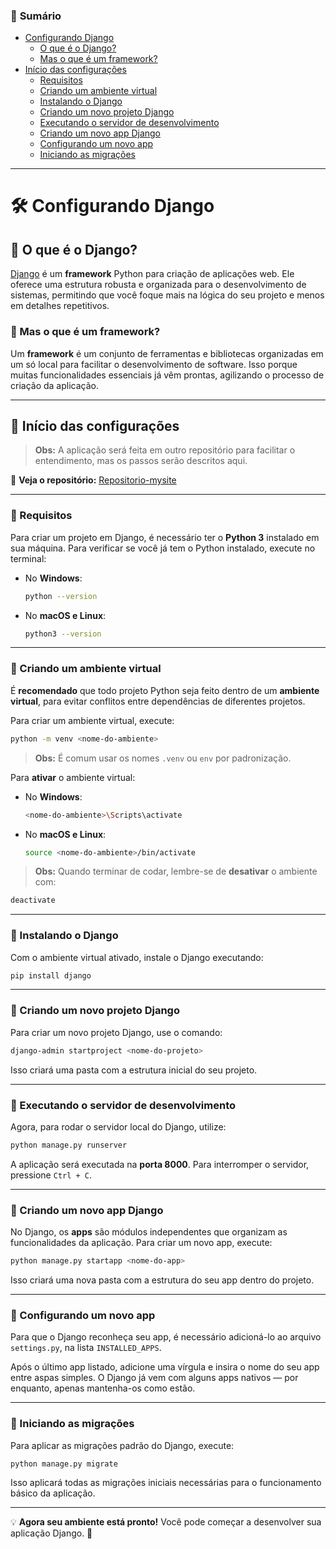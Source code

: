 
### 📌 **Sumário**

- [Configurando Django](#configurando-django)
  - [O que é o Django?](#o-que-é-o-django)
  - [Mas o que é um framework?](#mas-o-que-é-um-framework)
- [Início das configurações](#início-das-configurações)
  - [Requisitos](#requisitos)
  - [Criando um ambiente virtual](#criando-um-ambiente-virtual)
  - [Instalando o Django](#instalando-o-django)
  - [Criando um novo projeto Django](#criando-um-novo-projeto-django)
  - [Executando o servidor de desenvolvimento](#executando-o-servidor-de-desenvolvimento)
  - [Criando um novo app Django](#criando-um-novo-app-django)
  - [Configurando um novo app](#configurando-um-novo-app)
  - [Iniciando as migrações](#iniciando-as-migrações)

---

# 🛠️ Configurando Django

## 📌 O que é o Django?

[Django](https://www.djangoproject.com/) é um **framework** Python para criação de aplicações web. Ele oferece uma estrutura robusta e organizada para o desenvolvimento de sistemas, permitindo que você foque mais na lógica do seu projeto e menos em detalhes repetitivos.

### 🔹 Mas o que é um framework?

Um **framework** é um conjunto de ferramentas e bibliotecas organizadas em um só local para facilitar o desenvolvimento de software. Isso porque muitas funcionalidades essenciais já vêm prontas, agilizando o processo de criação da aplicação.

---

## 🚀 Início das configurações

> **Obs:** A aplicação será feita em outro repositório para facilitar o entendimento, mas os passos serão descritos aqui.

🔗 **Veja o repositório:** [Repositorio-mysite](https://github.com/AndersonCostaDev01/mysite)

---

### 📌 Requisitos

Para criar um projeto em Django, é necessário ter o **Python 3** instalado em sua máquina. Para verificar se você já tem o Python instalado, execute no terminal:

- No **Windows**:
  ```bash
  python --version
  ```
- No **macOS e Linux**:
  ```bash
  python3 --version
  ```

---

### 📌 Criando um ambiente virtual

É **recomendado** que todo projeto Python seja feito dentro de um **ambiente virtual**, para evitar conflitos entre dependências de diferentes projetos.

Para criar um ambiente virtual, execute:

```bash
python -m venv <nome-do-ambiente>
```

> **Obs:** É comum usar os nomes `.venv` ou `env` por padronização.

Para **ativar** o ambiente virtual:

- No **Windows**:
  ```bash
  <nome-do-ambiente>\Scripts\activate
  ```
- No **macOS e Linux**:
  ```bash
  source <nome-do-ambiente>/bin/activate
  ```

> **Obs:** Quando terminar de codar, lembre-se de **desativar** o ambiente com:

```bash
deactivate
```

---

### 📌 Instalando o Django

Com o ambiente virtual ativado, instale o Django executando:

```bash
pip install django
```

---

### 📌 Criando um novo projeto Django

Para criar um novo projeto Django, use o comando:

```bash
django-admin startproject <nome-do-projeto>
```

Isso criará uma pasta com a estrutura inicial do seu projeto.

---

### 📌 Executando o servidor de desenvolvimento

Agora, para rodar o servidor local do Django, utilize:

```bash
python manage.py runserver
```

A aplicação será executada na **porta 8000**. Para interromper o servidor, pressione `Ctrl + C`.

---

### 📌 Criando um novo app Django

No Django, os **apps** são módulos independentes que organizam as funcionalidades da aplicação. Para criar um novo app, execute:

```bash
python manage.py startapp <nome-do-app>
```

Isso criará uma nova pasta com a estrutura do seu app dentro do projeto.

---

### 📌 Configurando um novo app

Para que o Django reconheça seu app, é necessário adicioná-lo ao arquivo `settings.py`, na lista `INSTALLED_APPS`.

Após o último app listado, adicione uma vírgula e insira o nome do seu app entre aspas simples. O Django já vem com alguns apps nativos — por enquanto, apenas mantenha-os como estão.

---

### 📌 Iniciando as migrações

Para aplicar as migrações padrão do Django, execute:

```bash
python manage.py migrate
```

Isso aplicará todas as migrações iniciais necessárias para o funcionamento básico da aplicação.

---

💡 **Agora seu ambiente está pronto!** Você pode começar a desenvolver sua aplicação Django. 🚀
